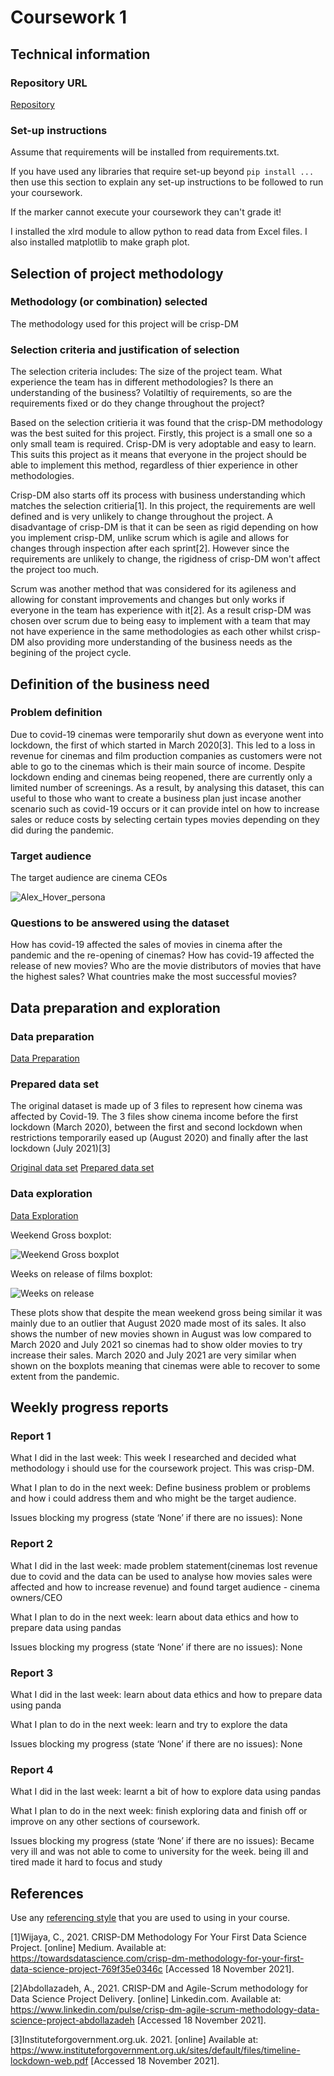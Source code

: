# Coursework 1

## Technical information
### Repository URL

[Repository](https://github.com/ucl-comp0035/coursework-1-Yaseen048.git)

### Set-up instructions

Assume that requirements will be installed from requirements.txt.

If you have used any libraries that require set-up beyond `pip install ...` then use this section to explain any set-up
instructions to be followed to run your coursework.

If the marker cannot execute your coursework they can't grade it!

I installed the xlrd module to allow python to read data from Excel files. I also installed matplotlib to make graph plot.

## Selection of project methodology
### Methodology (or combination) selected
The methodology used for this project will be crisp-DM
### Selection criteria and justification of selection
The selection criteria includes:
    The size of the project team.
    What experience the team has in different methodologies?
    Is there an understanding of the business?
    Volatiltiy of requirements, so are the requirements fixed or do they change throughout the project?

Based on the selection critieria it was found that the crisp-DM methodology was the best suited for this project. Firstly, this project is a small one so a only small team is required. Crisp-DM is very adoptable and easy to learn. This suits this project as it means that everyone in the project should be able to implement this method, regardless of thier experience in other methodologies.

Crisp-DM also starts off its process with business understanding which matches the selection critieria[1]. In this project, the requirements are well defined and is very unlikely to change throughout the project. A disadvantage of crisp-DM is that it can be seen as rigid depending on how you implement crisp-DM, unlike scrum which is agile and allows for changes through inspection after each sprint[2]. However since the requirements are unlikely to change, the rigidness of crisp-DM won't affect the project too much. 
 
Scrum was another method that was considered for its agileness and allowing for constant improvements and changes but only  works if everyone in the team has experience with it[2]. As a result crisp-DM was chosen over scrum due to being easy to implement with a team that may not have experience in the same methodologies as each other whilst crisp-DM also providing more understanding of the business needs as the begining of the project cycle.


## Definition of the business need

### Problem definition
Due to covid-19 cinemas were temporarily shut down as everyone went into lockdown, the first of which started in March 2020[3]. This led to a loss in revenue for cinemas and film production companies as customers were not able to go to the cinemas which is their main source of income. Despite lockdown ending and cinemas being reopened, there are currently only a limited number of screenings. As a result, by analysing this dataset, this can useful to those who want to create a business plan just incase another scenario such as covid-19 occurs or it can  provide intel on how to increase sales or reduce costs by selecting certain types movies depending on they did during the pandemic.

### Target audience
The target audience are cinema CEOs

![Alex_Hover_persona](https://github.com/ucl-comp0035/coursework-1-Yaseen048/blob/master/Pictures/Alex_Hover_persona.png)

### Questions to be answered using the dataset
How has covid-19 affected the sales of movies in cinema after the pandemic and the re-opening of cinemas?
How has covid-19 affected the release of new movies?
Who are the movie distributors of movies that have the highest sales?
What countries make the most successful movies?

## Data preparation and exploration
### Data preparation

[Data Preparation](data_preparation.py)

### Prepared data set
The original dataset is made up of 3 files to represent how cinema was affected by Covid-19. The 3 files show cinema income before the first lockdown (March 2020), between the first and second lockdown when restrictions temporarily eased up (August 2020) and finally after the last lockdown (July 2021)[3]

[Original data set](data)
[Prepared data set](Prepared_dataset.csv)

### Data exploration

[Data Exploration](data_exploration.py)

Weekend Gross boxplot:

![Weekend Gross boxplot](https://github.com/ucl-comp0035/coursework-1-Yaseen048/blob/master/Pictures/Weekend_gross_boxplot.png)

Weeks on release of films boxplot:

![Weeks on release](https://github.com/ucl-comp0035/coursework-1-Yaseen048/blob/master/Pictures/Weeks_on_release_boxplot.png)


These plots show that despite the mean weekend gross being similar it was mainly due to an outlier that August 2020 made most of its sales. It also shows the number of new movies shown in August was low compared to March 2020 and July 2021 so cinemas had to show older movies to try increase their sales. March 2020 and July 2021 are very similar when shown on the boxplots meaning that cinemas were able to recover to some extent from the pandemic.

## Weekly progress reports

### Report 1

What I did in the last week:
This week I researched and decided what methodology i should use for the coursework project. This was crisp-DM.

What I plan to do in the next week:
Define business problem or problems  and how i could address them and who might be the target audience.

Issues blocking my progress (state ‘None’ if there are no issues):
None

### Report 2

What I did in the last week:
made problem statement(cinemas lost revenue due to covid and the data can be used to analyse how movies sales were affected and how to increase revenue) and found target audience - cinema owners/CEO

What I plan to do in the next week:
learn about data ethics and how to prepare data using pandas

Issues blocking my progress (state ‘None’ if there are no issues):
None

### Report 3

What I did in the last week:
learn about data ethics and how to prepare data using panda

What I plan to do in the next week:
learn and try to explore the data

Issues blocking my progress (state ‘None’ if there are no issues):
None

### Report 4

What I did in the last week:
learnt a bit of how to explore data using pandas

What I plan to do in the next week:
finish exploring data and finish off or improve on any other sections of coursework.

Issues blocking my progress (state ‘None’ if there are no issues):
Became very ill and was not able to come to university for the week. being ill and tired made it hard to focus and study

## References
Use any [referencing style](https://library-guides.ucl.ac.uk/referencing-plagiarism/referencing-styles) that you are
used to using in your course.

[1]Wijaya, C., 2021. CRISP-DM Methodology For Your First Data Science Project. [online] Medium. Available at: <https://towardsdatascience.com/crisp-dm-methodology-for-your-first-data-science-project-769f35e0346c> [Accessed 18 November 2021].

[2]Abdollazadeh, A., 2021. CRISP-DM and Agile-Scrum methodology for Data Science Project Delivery. [online] Linkedin.com. Available at: <https://www.linkedin.com/pulse/crisp-dm-agile-scrum-methodology-data-science-project-abdollazadeh> [Accessed 18 November 2021].

[3]Instituteforgovernment.org.uk. 2021. [online] Available at: <https://www.instituteforgovernment.org.uk/sites/default/files/timeline-lockdown-web.pdf> [Accessed 18 November 2021].
